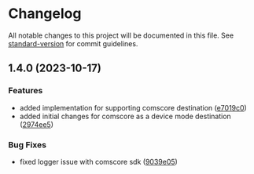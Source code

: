 # Changelog

All notable changes to this project will be documented in this file. See [standard-version](https://github.com/conventional-changelog/standard-version) for commit guidelines.

## 1.4.0 (2023-10-17)


### Features

* added implementation for supporting comscore destination ([e7019c0](https://github.com/rudderlabs/rudder-integration-comscore-ios/commit/e7019c0928f2b4ab7ae2f7a9ea15d70a63cf75cb))
* added initial changes for comscore as a device mode destination ([2974ee5](https://github.com/rudderlabs/rudder-integration-comscore-ios/commit/2974ee54bb99bbf4a91786a528bc691ef2ba77b7))


### Bug Fixes

* fixed logger issue with comscore sdk ([9039e05](https://github.com/rudderlabs/rudder-integration-comscore-ios/commit/9039e050352c5a71d9ea4667ba8569d0766fffe2))

